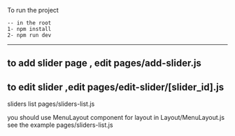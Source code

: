 To run the project

    -- in the root
    1- npm install
    2- npm run dev

---

## to add slider page , edit pages/add-slider.js

## to edit slider ,edit pages/edit-slider/[slider_id].js

sliders list pages/sliders-list.js

you should use MenuLayout component for layout in Layout/MenuLayout.js
see the example pages/sliders-list.js
